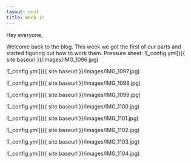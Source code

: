```yaml
---
layout: post
title: Week 1!
---
```


Hey everyone,

Welcome back to the blog. This week we got the first of our parts and started figuring out how to work them.
Pressure sheet:
![_config.yml]({{ site.baseurl }}/images/IMG_1096.jpg)


![_config.yml]({{ site.baseurl }}/images/IMG_1097.jpg)

![_config.yml]({{ site.baseurl }}/images/IMG_1098.jpg)

![_config.yml]({{ site.baseurl }}/images/IMG_1099.jpg)


![_config.yml]({{ site.baseurl }}/images/IMG_1100.jpg)

![_config.yml]({{ site.baseurl }}/images/IMG_1101.jpg)

![_config.yml]({{ site.baseurl }}/images/IMG_1102.jpg)


![_config.yml]({{ site.baseurl }}/images/IMG_1103.jpg)

![_config.yml]({{ site.baseurl }}/images/IMG_1104.jpg)
